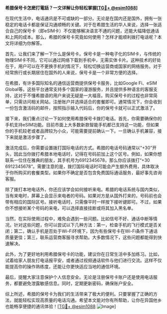 **希腊保号卡怎麽打電話？一文详解让你轻松掌握[[TG💪+ @esim1088](https://t.me/s/esim1088)]**

在现代生活中，电话通讯是不可或缺的一部分。无论是在国内还是国外，拥有一张稳定的电话卡都是保证沟通顺畅的关键。对于在希腊生活的华人来说，选择一张适合自己的保号卡（即eSIM卡）不仅能够解决语言不通的问题，还能大幅降低通话和上网的成本。那么，希腊的保号卡究竟如何使用？怎样才能顺利拨打电话呢？本文将详细为你解答。

首先，让我们来了解一下什么是保号卡。保号卡是一种电子化的SIM卡，与传统的物理SIM卡不同，它可以通过网络下载到手机中，无需实体卡片。这种技术的好处在于，用户可以在不更换手机的情况下，轻松切换运营商或国家的网络服务。对于经常旅行或长期居住在国外的人来说，保号卡是一个非常方便的选择。

在希腊，有许多国际知名的通信运营商提供保号卡服务，比如Google Fi、eSIM Global等。这些平台通常支持多个国家的漫游服务，并且提供多种语言的客服支持，这对于不懂希腊语的用户来说无疑是一大福音。购买保号卡的过程也非常简单，只需访问相关网站，注册账户并选择适合的套餐即可。通常情况下，你会收到一份包含激活码的邮件，按照指示输入代码后，你的保号卡就可以正式激活了。

接下来，我们重点讨论一下如何使用希腊保号卡拨打电话。首先，你需要确保你的手机支持eSIM功能。目前市面上大多数新款智能手机都已支持这一功能，但如果你的手机较老或者品牌较为小众，可能需要提前确认一下。一旦确认手机兼容，接下来就是激活步骤了。

激活完成后，你需要设置拨打国际电话的方式。希腊的电话号码通常以“+30”开头，因此当你拨打希腊本地电话时，记得在号码前加上这个区号。例如，如果你想联系一位住在雅典的朋友，其手机号为6912345678，那么你应该拨打“+30 6912345678”。需要注意的是，拨打国际电话时可能会产生额外费用，具体取决于你所购买的套餐类型。如果你不确定是否包含免费国际通话服务，最好事先咨询客服。

除了拨打本地电话外，你还应该学会如何接听来电。希腊的电话系统与国内类似，当有来电时，屏幕上会显示来电者的号码。如果对方是从国外打来的，号码前也会带有相应的国际区号。接听电话时，只需像平时一样按下接听键即可。不过，如果你不想接听某个号码的来电，可以选择直接挂断或将其加入黑名单。

当然，在实际使用过程中，难免会遇到一些问题。比如信号不好、通话中断等情况。针对这些问题，你可以尝试以下几种方法：第一，检查手机的飞行模式是否关闭；第二，确认手机是否处于Wi-Fi环境下，因为有些保号卡在Wi-Fi条件下通话质量更佳；第三，联系运营商客服寻求帮助。大多数情况下，这些问题都能得到快速解决。

此外，为了更好地利用希腊保号卡的功能，建议你在日常生活中多加练习。比如，试着给家人朋友打电话报平安，或者通过视频通话软件与他们进行交流。这样不仅能提高你的操作熟练度，还能让你更快适应当地的通信环境。

最后，提醒大家注意保护个人信息安全。无论是注册保号卡账户还是使用电话服务，都要避免泄露敏感信息。同时，定期更新密码，确保账户安全。

综上所述，希腊的保号卡为我们的生活带来了极大的便利。只要掌握了正确的方法，就能轻松实现高质量的电话沟通。希望本文能对你有所帮助，让你在异国他乡也能畅享便捷的通讯体验！[[TG💪+ @esim1088](https://t.me/s/esim1088) ![Image](https://i.postimg.cc/4NQfJmqS/Snipaste-2025-05-13-00-14-12.png)]